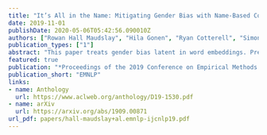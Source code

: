 ```yaml
---
title: "It’s All in the Name: Mitigating Gender Bias with Name-Based Counterfactual Data Substitution"
date: 2019-11-01
publishDate: 2020-05-06T05:42:56.090010Z
authors: ["Rowan Hall Maudslay", "Hila Gonen", "Ryan Cotterell", "Simone Teufel"]
publication_types: ["1"]
abstract: "This paper treats gender bias latent in word embeddings. Previous mitigation attempts rely on the operationalisation of gender bias as a projection over a linear subspace. An alternative approach is Counterfactual Data Augmentation (CDA), in which a corpus is duplicated and augmented to remove bias, e.g. by swapping all inherently-gendered words in the copy. We perform an empirical comparison of these approaches on the English Gigaword and Wikipedia, and find that whilst both successfully reduce direct bias and perform well in tasks which quantify embedding quality, CDA variants outperform projection-based methods at the task of drawing non-biased gender analogies by an average of 19% across both corpora. We propose two improvements to CDA: Counterfactual Data Substitution (CDS), a variant of CDA in which potentially biased text is randomly substituted to avoid duplication, and the Names Intervention, a novel name-pairing technique that vastly increases the number of words being treated. CDA/S with the Names Intervention is the only approach which is able to mitigate indirect gender bias: following debiasing, previously biased words are significantly less clustered according to gender (cluster purity is reduced by 49%), thus improving on the state-of-the-art for bias mitigation."
featured: true
publication: "*Proceedings of the 2019 Conference on Empirical Methods in Natural Language Processing and the 9th International Joint Conference on Natural Language Processing*"
publication_short: "EMNLP"
links:
- name: Anthology
  url: https://www.aclweb.org/anthology/D19-1530.pdf
- name: arXiv
  url: https://arxiv.org/abs/1909.00871
url_pdf: papers/hall-maudslay+al.emnlp-ijcnlp19.pdf
---
```


